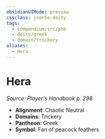 ```yaml
---
obsidianUIMode: preview
cssclass: json5e-deity
tags:
  - compendium/src/phb
  - deity/greek
  - domain/trickery
aliases:
  - Hera
---
```

# Hera
*Source: Player's Handbook p. 298* 

- **Alignment**: Chaotic Neutral
- **Domains**: Trickery
- **Pantheon**: Greek
- **Symbol**: Fan of peacock feathers
